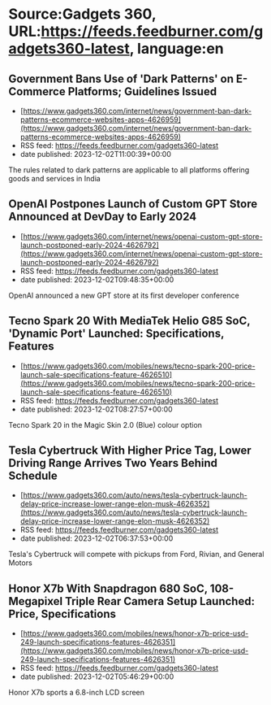# Source:Gadgets 360, URL:https://feeds.feedburner.com/gadgets360-latest, language:en

## Government Bans Use of 'Dark Patterns' on E-Commerce Platforms; Guidelines Issued
 - [https://www.gadgets360.com/internet/news/government-ban-dark-patterns-ecommerce-websites-apps-4626959](https://www.gadgets360.com/internet/news/government-ban-dark-patterns-ecommerce-websites-apps-4626959)
 - RSS feed: https://feeds.feedburner.com/gadgets360-latest
 - date published: 2023-12-02T11:00:39+00:00

The rules related to dark patterns are applicable to all platforms offering goods and services in India

## OpenAI Postpones Launch of Custom GPT Store Announced at DevDay to Early 2024
 - [https://www.gadgets360.com/internet/news/openai-custom-gpt-store-launch-postponed-early-2024-4626792](https://www.gadgets360.com/internet/news/openai-custom-gpt-store-launch-postponed-early-2024-4626792)
 - RSS feed: https://feeds.feedburner.com/gadgets360-latest
 - date published: 2023-12-02T09:48:35+00:00

OpenAI announced a new GPT store at its first developer conference

## Tecno Spark 20 With MediaTek Helio G85 SoC, 'Dynamic Port' Launched: Specifications, Features
 - [https://www.gadgets360.com/mobiles/news/tecno-spark-200-price-launch-sale-specifications-feature-4626510](https://www.gadgets360.com/mobiles/news/tecno-spark-200-price-launch-sale-specifications-feature-4626510)
 - RSS feed: https://feeds.feedburner.com/gadgets360-latest
 - date published: 2023-12-02T08:27:57+00:00

Tecno Spark 20 in the Magic Skin 2.0 (Blue) colour option

## Tesla Cybertruck With Higher Price Tag, Lower Driving Range Arrives Two Years Behind Schedule
 - [https://www.gadgets360.com/auto/news/tesla-cybertruck-launch-delay-price-increase-lower-range-elon-musk-4626352](https://www.gadgets360.com/auto/news/tesla-cybertruck-launch-delay-price-increase-lower-range-elon-musk-4626352)
 - RSS feed: https://feeds.feedburner.com/gadgets360-latest
 - date published: 2023-12-02T06:37:53+00:00

Tesla's Cybertruck will compete with pickups from Ford, Rivian, and General Motors

## Honor X7b With Snapdragon 680 SoC, 108-Megapixel Triple Rear Camera Setup Launched: Price, Specifications
 - [https://www.gadgets360.com/mobiles/news/honor-x7b-price-usd-249-launch-specifications-features-4626351](https://www.gadgets360.com/mobiles/news/honor-x7b-price-usd-249-launch-specifications-features-4626351)
 - RSS feed: https://feeds.feedburner.com/gadgets360-latest
 - date published: 2023-12-02T05:46:29+00:00

Honor X7b sports a 6.8-inch LCD screen

